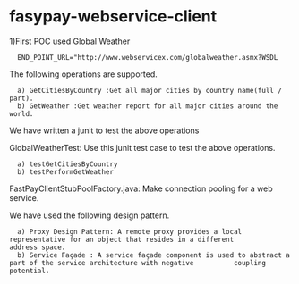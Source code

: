 # fasypay-webservice-client

1)First POC used Global Weather 

      END_POINT_URL="http://www.webservicex.com/globalweather.asmx?WSDL

  The following operations are supported. 

      a) GetCitiesByCountry :Get all major cities by country name(full / part).
      b) GetWeather :Get weather report for all major cities around the world.
  
  We have written a junit to test the above operations
  
  GlobalWeatherTest: Use this junit test case to test the above operations.
  
      a) testGetCitiesByCountry
      b) testPerformGetWeather
  
  FastPayClientStubPoolFactory.java: Make connection pooling for a web service.
  
  We have used the following design pattern.
  
      a) Proxy Design Pattern: A remote proxy provides a local representative for an object that resides in a different             address space. 
      b) Service Façade : A service façade component is used to abstract a part of the service architecture with negative          coupling potential.
 
      
